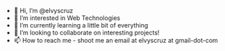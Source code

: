 - 👋 Hi, I’m @elvyscruz
- 👀 I’m interested in Web Technologies
- 🌱 I’m currently learning a little bit of everything
- 💞️ I’m looking to collaborate on interesting projects!
- 📫 How to reach me - shoot me an email at elvyscruz at gmail-dot-com

<!---
elvyscruz/elvyscruz is a ✨ special ✨ repository because its `README.md` (this file) appears on your GitHub profile.
You can click the Preview link to take a look at your changes.
--->
